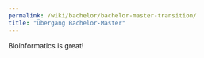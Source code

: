 ```yaml
---
permalink: /wiki/bachelor/bachelor-master-transition/
title: "Übergang Bachelor-Master"
---
```


Bioinformatics is great!